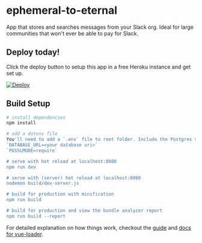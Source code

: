 # ephemeral-to-eternal

App that stores and searches messages from your Slack org.
Ideal for large communities that won't ever be able to pay for Slack.

## Deploy today!
Click the deploy button to setup this app in a free Heroku instance and get set up.  

[![Deploy](https://www.herokucdn.com/deploy/button.png)](https://heroku.com/deploy)


## Build Setup

``` bash
# install dependencies
npm install

# add a dotenv file
You'll need to add a `.env` file to root folder. Include the Postgres settings as below:
`DATABASE_URL=<your database uri>`
`PGSSLMODE=require`

# serve with hot reload at localhost:8080
npm run dev

# serve with (server) hot reload at localhost:8080
nodemon build/dev-server.js

# build for production with minification
npm run build

# build for production and view the bundle analyzer report
npm run build --report
```

For detailed explanation on how things work, checkout the [guide](http://vuejs-templates.github.io/webpack/) and [docs for vue-loader](http://vuejs.github.io/vue-loader).
